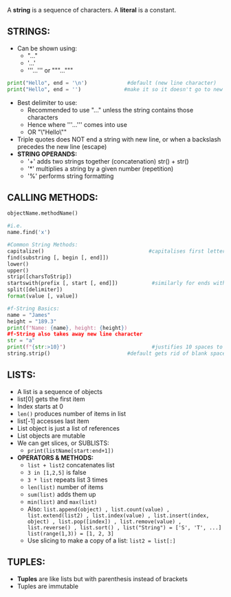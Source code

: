 A **string** is a sequence of characters.
A **literal** is a constant.

## STRINGS:
- Can be shown using:
	- "..."
	- '...'
	- '''...''' or """..."""
```python
print("Hello", end = '\n')             #default (new line character)
print("Hello", end = '')              #make it so it doesn't go to new line
```
- Best delimiter to use:
	- Recommended to use "..." unless the string contains those characters
	- Hence where '''...''' comes into use
	- OR "\\"Hello\\""
- Triple quotes does NOT end a string with new line, or when a backslash precedes the new line (escape)
- **STRING OPERANDS:**
	- '+' adds two strings together (concatenation)                                 str() + str()
	- '\*' multiplies a string by a given number (repetition)
	- '%' performs string formatting 

## CALLING METHODS:
```python
objectName.methodName()

#i.e. 
name.find('x')

#Common String Methods:
capitalize()                                  #capitalises first letter
find(substring [, begin [, end]])
lower()
upper()
strip([charsToStrip])
startswith(prefix [, start [, end]])           #similarly for ends with
split([delimiter])
format(value [, value])

#f-String Basics:
name = "James"
height = "189.3"
print(f"Name: {name}, height: {height})
#f-String also takes away new line character
str = "a"
print(f"{str:>10}")                            #justifies 10 spaces to right
string.strip()                         #default gets rid of blank spaces
```


## LISTS:
- A list is a sequence of objects
- list\[0] gets the first item
- Index starts at 0
- `len()` produces number of items in list
- list\[-1] accesses last item
- List object is just a list of references
- List objects are mutable
- We can get slices, or SUBLISTS:
	- `print(listName[start:end+1])`
- **OPERATORS & METHODS:**
	- `list + list2` concatenates list
	- `3 in [1,2,5]` is false
	- `3 * list` repeats list 3 times
	- `len(list)` number of items
	- `sum(list)` adds them up
	- `min(list)` and `max(list)`
	- Also:
	  `list.append(object) , list.count(value) , list.extend(list2) , list.index(value) , list.insert(index, object) , list.pop([index]) , list.remove(value) , list.reverse() , list.sort() , list("String") = ['S', 'T', ...] list(range(1,3)) = [1, 2, 3]`
	- Use slicing to make a copy of a list:
		`list2 = list[:]`

## TUPLES:
- **Tuples** are like lists but with parenthesis instead of brackets
- Tuples are immutable 